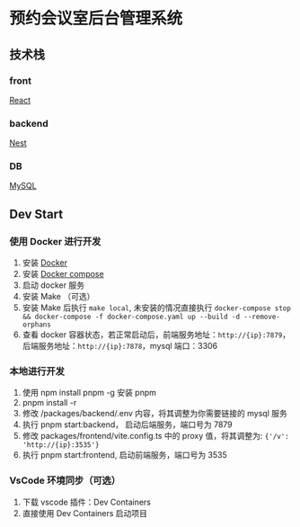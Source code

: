 # 预约会议室后台管理系统

## 技术栈

### front

[React](https://react.dev/)

### backend

[Nest](https://docs.nestjs.com/)

### DB

[MySQL](https://www.mysql.com/cn/)

## Dev Start

### 使用 Docker 进行开发

1. 安装 [Docker](https://docs.docker.com/engine/install/)
2. 安装 [Docker compose](https://docs.docker.com/compose/install/)
3. 启动 docker 服务
4. 安装 Make （可选）
5. 安装 Make 后执行 `make local`, 未安装的情况直接执行 `docker-compose stop && docker-compose -f docker-compose.yaml up --build -d --remove-orphans`
6. 查看 docker 容器状态，若正常启动后，前端服务地址：`http://{ip}:7879`， 后端服务地址：`http://{ip}:7878`，mysql 端口：3306

### 本地进行开发

1. 使用 npm install pnpm -g 安装 pnpm
2. pnpm install -r
3. 修改 /packages/backend/.env 内容，将其调整为你需要链接的 mysql 服务
4. 执行 pnpm start:backend， 启动后端服务，端口号为 7879
5. 修改 packages/frontend/vite.config.ts 中的 proxy 值，将其调整为: `{'/v': 'http://{ip}:3535'}`
6. 执行 pnpm start:frontend, 启动前端服务，端口号为 3535

### VsCode 环境同步（可选）

1. 下载 vscode 插件：Dev Containers
2. 直接使用 Dev Containers 启动项目
